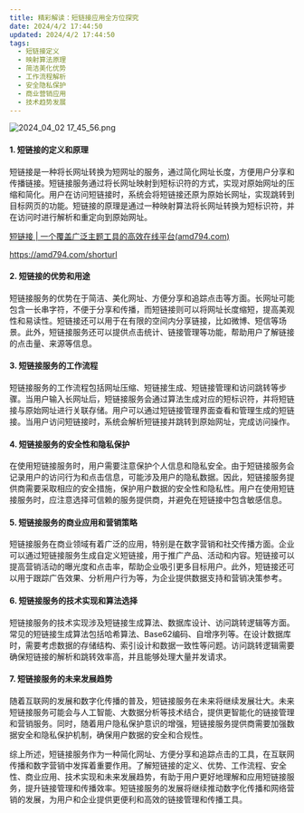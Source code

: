 ```yaml
---
title: 精彩解读：短链接应用全方位探究
date: 2024/4/2 17:44:50
updated: 2024/4/2 17:44:50
tags:
  - 短链接定义
  - 映射算法原理
  - 简洁美化优势
  - 工作流程解析
  - 安全隐私保护
  - 商业营销应用
  - 技术趋势发展
---
```



<img src="https://static.amd794.com/blog/images/2024_04_02 17_45_56.png@blog" title="2024_04_02 17_45_56.png" alt="2024_04_02 17_45_56.png"/>

#### 1. 短链接的定义和原理

短链接是一种将长网址转换为短网址的服务，通过简化网址长度，方便用户分享和传播链接。短链接服务通过将长网址映射到短标识符的方式，实现对原始网址的压缩和简化。用户在访问短链接时，系统会将短链接还原为原始长网址，实现跳转到目标网页的功能。短链接的原理是通过一种映射算法将长网址转换为短标识符，并在访问时进行解析和重定向到原始网址。

[短链接 | 一个覆盖广泛主题工具的高效在线平台(amd794.com)](https://amd794.com/shorturl)

https://amd794.com/shorturl

#### 2. 短链接的优势和用途

短链接服务的优势在于简洁、美化网址、方便分享和追踪点击等方面。长网址可能包含一长串字符，不便于分享和传播，而短链接则可以将网址长度缩短，提高美观性和易读性。短链接还可以用于在有限的空间内分享链接，比如微博、短信等场景。此外，短链接服务还可以提供点击统计、链接管理等功能，帮助用户了解链接的点击量、来源等信息。

#### 3. 短链接服务的工作流程

短链接服务的工作流程包括网址压缩、短链接生成、短链接管理和访问跳转等步骤。当用户输入长网址后，短链接服务会通过算法生成对应的短标识符，并将短链接与原始网址进行关联存储。用户可以通过短链接管理界面查看和管理生成的短链接。当用户访问短链接时，系统会解析短链接并跳转到原始网址，完成访问操作。

#### 4. 短链接服务的安全性和隐私保护

在使用短链接服务时，用户需要注意保护个人信息和隐私安全。由于短链接服务会记录用户的访问行为和点击信息，可能涉及用户的隐私数据。因此，短链接服务提供商需要采取相应的安全措施，保护用户数据的安全性和隐私性。用户在使用短链接服务时，应注意选择可信赖的服务提供商，并避免在短链接中包含敏感信息。

#### 5. 短链接服务的商业应用和营销策略

短链接服务在商业领域有着广泛的应用，特别是在数字营销和社交传播方面。企业可以通过短链接服务生成自定义短链接，用于推广产品、活动和内容。短链接可以提高营销活动的曝光度和点击率，帮助企业吸引更多目标用户。此外，短链接还可以用于跟踪广告效果、分析用户行为等，为企业提供数据支持和营销决策参考。

#### 6. 短链接服务的技术实现和算法选择

短链接服务的技术实现涉及短链接生成算法、数据库设计、访问跳转逻辑等方面。常见的短链接生成算法包括哈希算法、Base62编码、自增序列等。在设计数据库时，需要考虑数据的存储结构、索引设计和数据一致性等问题。访问跳转逻辑需要确保短链接的解析和跳转效率高，并且能够处理大量并发请求。

#### 7. 短链接服务的未来发展趋势

随着互联网的发展和数字化传播的普及，短链接服务在未来将继续发展壮大。未来短链接服务可能会与人工智能、大数据分析等技术结合，提供更智能化的链接管理和营销服务。同时，随着用户隐私保护意识的增强，短链接服务提供商需要加强数据安全和隐私保护机制，确保用户数据的安全和合规性。

综上所述，短链接服务作为一种简化网址、方便分享和追踪点击的工具，在互联网传播和数字营销中发挥着重要作用。了解短链接的定义、优势、工作流程、安全性、商业应用、技术实现和未来发展趋势，有助于用户更好地理解和应用短链接服务，提升链接管理和传播效率。短链接服务的发展将继续推动数字化传播和网络营销的发展，为用户和企业提供更便利和高效的链接管理和传播工具。